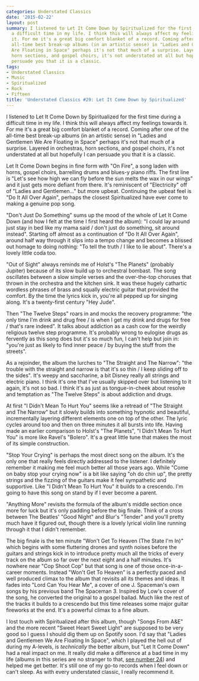 ```yaml
---
categories: Understated Classics
date: '2015-02-22'
layout: post
summary: I listened to Let It Come Down by Spiritualized for the first time during
  a difficult time in my life. I think this will always affect my feelings towards
  it. For me it's a great big comfort blanket of a record. Coming after one of the
  all-time best break-up albums (in an artistic sense) in "Ladies and Gentlemen We
  Are Floating in Space" perhaps it's not that much of a surprise. Layered in orchestras,
  horn sections, and gospel choirs, it's not understated at all but hopefully I can
  persuade you that it is a classic.
tags:
- Understated Classics
- Music
- Spiritualized
- Rock
- Fifteen
title: 'Understated Classics #29: Let It Come Down by Spiritualized'
---
```


I listened to Let It Come Down by Spiritualized for the first time during a difficult time in my life. I think this will always affect my feelings towards it. For me it's a great big comfort blanket of a record. Coming after one of the all-time best break-up albums (in an artistic sense) in "Ladies and Gentlemen We Are Floating in Space" perhaps it's not that much of a surprise. Layered in orchestras, horn sections, and gospel choirs, it's not understated at all but hopefully I can persuade you that it is a classic.

Let It Come Down begins in fine form with "On Fire", a song laden with horns, gospel choirs, barrelling drums and blues-y piano riffs. The first line is "Let's see how high we can fly before the sun melts the wax in our wings" and it just gets more defiant from there. It's reminiscent of "Electricity" off of "Ladies and Gentlemen…" but more upbeat. Continuing the upbeat feel is "Do It All Over Again", perhaps the closest Spiritualized have ever come to making a genuine pop song.

"Don't Just Do Something" sums up the mood of the whole of Let It Come Down (and how I felt at the time I first heard the album): "I could lay around just stay in bed like my mama said / don't just do something, sit around instead". Starting off almost as a continuation of "Do It All Over Again", around half way through it slips into a tempo change and becomes a blissed out homage to doing nothing: "To tell the truth / I like to lie about". There's a lovely little coda too.

"Out of Sight" always reminds me of Holst's "The Planets" (probably Jupiter) because of its slow build up to orchestral bombast. The song oscillates between a slow simple verses and the over-the-top choruses that thrown in the orchestra and the kitchen sink. It was these hugely cathartic wordless phrases of brass and squally electric guitar that provided the comfort. By the time the lyrics kick in, you're all pepped up for singing along. It's a twenty-first century "Hey Jude".

Then "The Twelve Steps" roars in and mocks the recovery programme: "the only time I'm drink and drug free / is when I get my drink and drugs for free / that's rare indeed". It talks about addiction as a cash cow for the weirdly religious twelve step programme. It's probably wrong to eulogise drugs as fervently as this song does but it's so much fun, I can't help but join in: "you're just as likely to find inner peace / by buying the stuff from the streets".

As a rejoinder, the album the lurches to "The Straight and The Narrow": "the trouble with the straight and narrow is that it's so thin / I keep sliding off to the sides". It's weepy and saccharine, a bit Disney really all strings and electric piano. I think it's one that I've usually skipped over but listening to it again, it's not so bad. I think it's as just as tongue-in-cheek about resolve and temptation as "The Twelve Steps" is about addiction and drugs.

At first "I Didn't Mean To Hurt You" seems like a retread of "The Straight and The Narrow" but it slowly builds into something hypnotic and beautiful, incrementally layering different elements one on top of the other. The lyric cycles around too and then on three minutes it all bursts into life. Having made an earlier comparison to Holst's "The Planets", "I Didn't Mean To Hurt You" is more like Ravel's "Bolero". It's a great little tune that makes the most of its simple construction.

"Stop Your Crying" is perhaps the most direct song on the album. It's the only one that really feels directly addressed to the listener. I definitely remember it making me feel much better all those years ago. While "Come on baby stop your crying now" is a bit like saying "oh do chin up", the pretty strings and the fizzing of the guitars make it feel sympathetic and supportive. Like "I Didn't Mean To Hurt You" it builds to a crescendo. I'm going to have this song on stand by if I ever become a parent. 

"Anything More" revisits the formula of the album's middle section once more for luck but it's only padding before the big finale. Think of a cross between The Beatles' "Good Night" and Blur's "Tender" and you'll pretty much have it figured out, though there is a lovely lyrical violin line running through it that I didn't remember. 

The big finale is the ten minute "Won't Get To Heaven (The State I'm In)" which begins with some fluttering drones and synth noises before the guitars and strings kick in to introduce pretty much all the tricks of every track on the album so far over the next eight and a half minutes. It's nowhere near "Cop Shoot Cop" but that song is one of those once-in-a-career moments. Instead "Won't Get To Heaven" is a perfectly paced and well produced climax to the album that revisits all its themes and ideas. It fades into "Lord Can You Hear Me", a cover of one J. Spaceman's own songs by his previous band The Spaceman 3. Inspired by Low's cover of the song, he converted the original to a gospel ballad. Much like the rest of the tracks it builds to a crescendo but this time releases some major guitar fireworks at the end. It's a powerful climax to a fine album.

I lost touch with Spiritualized after this album, though "Songs From A&E" and the more recent "Sweet Heart Sweet Light" are supposed to be very good so I guess I should dig them up on Spotify soon. I'd say that "Ladies and Gentlemen We Are Floating In Space", which I played the hell out of during my A-levels, is *technically* the better album, but "Let It Come Down" had a real impact on me. It really did make a difference at a bad time in my life (albums in this series are no stranger to that, [see number 24](/uc24/)) and helped me get better. It's still one of my go-to records when I feel down or can't sleep. As with every understated classic, I really recommend it.